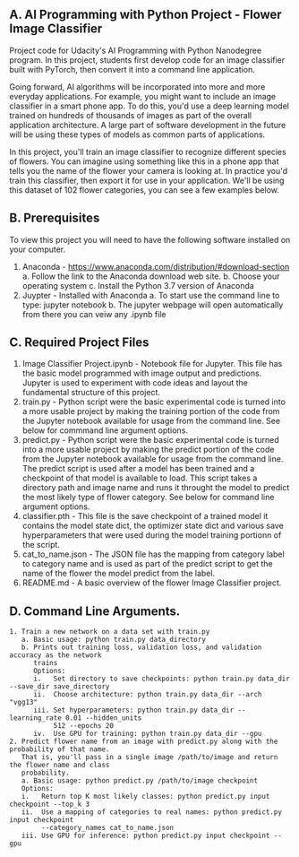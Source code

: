 A. AI Programming with Python Project - Flower Image Classifier
 ---------------------------------------------------------------------------------------------
Project code for Udacity's AI Programming with Python Nanodegree program. In this project, students
first develop code for an image classifier built with PyTorch, then convert it into a command line
application.

Going forward, AI algorithms will be incorporated into more and more everyday applications.
For example, you might want to include an image classifier in a smart phone app. To do this,
you'd use a deep learning model trained on hundreds of thousands of images as part of the overall
application architecture. A large part of software development in the future will be using these
types of models as common parts of applications.

In this project, you'll train an image classifier to recognize different species of flowers.
You can imagine using something like this in a phone app that tells you the name of the flower your
camera is looking at. In practice you'd train this classifier, then export it for use in your
application. We'll be using this dataset of 102 flower categories, you can see a few examples below.

B. Prerequisites
---------------------------------------------------------------------------------------------
To view this project you will need to have the following software installed on your computer.
1. Anaconda - https://www.anaconda.com/distribution/#download-section
   a. Follow the link to the Anaconda download web site.
   b. Choose your operating system
   c. Install the Python 3.7 version of Anaconda
2. Juypter - Installed with Anaconda
   a. To start use the command line to type:
      jupyter notebook
   b. The jupyter webpage will open automatically from there you can veiw any .ipynb file

 C. Required Project Files
 ---------------------------------------------------------------------------------------------
 1. Image Classifier Project.ipynb - Notebook file for Jupyter. This file has the basic
    model programmed with image output and predictions. Jupyter is used to experiment with
    code ideas and layout the fundamental structure of this project.
 2. train.py - Python script were the basic experimental code is turned into a more usable
    project by making the training portion of the code from the Jupyter notebook available for
    usage from the command line. See below for commmand line argument options.
 3. predict.py - Python script were the basic experimental code is turned into a more usable
    project by making the predict portion of the code from the Jupyter notebook available for
    usage from the command line. The predict script is used after a model has been trained and
    a checkpoint  of that model is available to load. This script takes a directory path and
    image name and runs it throught the model to predict the most likely type of flower
    category. See below for command line argument options.
 4. classifier.pth - This file is the save checkpoint of a trained model it contains the
    model state dict, the optimizer state dict and various save hyperparameters that were used
    during the model training portionn of the script.
 5. cat_to_name.json - The JSON file has the mapping from category label to category name and is
    used as part of the predict script to get the name of the flower the model predict from the
    label.
 6. README.md - A basic overview of the flower Image Classifier project.

 D. Command Line Arguments.
  ---------------------------------------------------------------------------------------------
    1. Train a new network on a data set with train.py
       a. Basic usage: python train.py data_directory
       b. Prints out training loss, validation loss, and validation accuracy as the network
          trains
          Options:
          i.   Set directory to save checkpoints: python train.py data_dir --save_dir save_directory
          ii.  Choose architecture: python train.py data_dir --arch "vgg13"
          iii. Set hyperparameters: python train.py data_dir --learning_rate 0.01 --hidden_units
               512 --epochs 20
          iv.  Use GPU for training: python train.py data_dir --gpu
    2. Predict flower name from an image with predict.py along with the probability of that name.
       That is, you'll pass in a single image /path/to/image and return the flower name and class
       probability.
       a. Basic usage: python predict.py /path/to/image checkpoint
       Options:
       i.   Return top K most likely classes: python predict.py input checkpoint --top_k 3
       ii.  Use a mapping of categories to real names: python predict.py input checkpoint
            --category_names cat_to_name.json
       iii. Use GPU for inference: python predict.py input checkpoint --gpu
